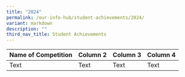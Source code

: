 ```yaml
---
title: "2024"
permalink: /our-info-hub/student-achievements/2024/
variant: markdown
description: ""
third_nav_title: Student Achievements
---
```

| Name of Competition | Column 2 | Column 3 | Column 4 |
| -------- | -------- | -------- | -------- |
| Text     | Text     | Text     | Text   |